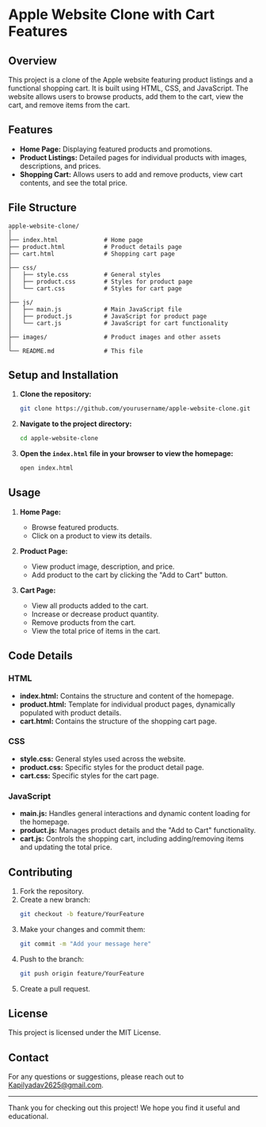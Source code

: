 # Apple Website Clone with Cart Features

## Overview
This project is a clone of the Apple website featuring product listings and a functional shopping cart. It is built using HTML, CSS, and JavaScript. The website allows users to browse products, add them to the cart, view the cart, and remove items from the cart.

## Features
- **Home Page:** Displaying featured products and promotions.
- **Product Listings:** Detailed pages for individual products with images, descriptions, and prices.
- **Shopping Cart:** Allows users to add and remove products, view cart contents, and see the total price.

## File Structure
```
apple-website-clone/
│
├── index.html             # Home page
├── product.html           # Product details page
├── cart.html              # Shopping cart page
│
├── css/
│   ├── style.css          # General styles
│   ├── product.css        # Styles for product page
│   └── cart.css           # Styles for cart page
│
├── js/
│   ├── main.js            # Main JavaScript file
│   ├── product.js         # JavaScript for product page
│   └── cart.js            # JavaScript for cart functionality
│
├── images/                # Product images and other assets
│
└── README.md              # This file
```

## Setup and Installation
1. **Clone the repository:**
    ```bash
    git clone https://github.com/yourusername/apple-website-clone.git
    ```
2. **Navigate to the project directory:**
    ```bash
    cd apple-website-clone
    ```
3. **Open the `index.html` file in your browser to view the homepage:**
    ```bash
    open index.html
    ```

## Usage
1. **Home Page:**
   - Browse featured products.
   - Click on a product to view its details.

2. **Product Page:**
   - View product image, description, and price.
   - Add product to the cart by clicking the "Add to Cart" button.

3. **Cart Page:**
   - View all products added to the cart.
   - Increase or decrease product quantity.
   - Remove products from the cart.
   - View the total price of items in the cart.

## Code Details

### HTML
- **index.html:** Contains the structure and content of the homepage.
- **product.html:** Template for individual product pages, dynamically populated with product details.
- **cart.html:** Contains the structure of the shopping cart page.

### CSS
- **style.css:** General styles used across the website.
- **product.css:** Specific styles for the product detail page.
- **cart.css:** Specific styles for the cart page.

### JavaScript
- **main.js:** Handles general interactions and dynamic content loading for the homepage.
- **product.js:** Manages product details and the "Add to Cart" functionality.
- **cart.js:** Controls the shopping cart, including adding/removing items and updating the total price.

## Contributing
1. Fork the repository.
2. Create a new branch:
    ```bash
    git checkout -b feature/YourFeature
    ```
3. Make your changes and commit them:
    ```bash
    git commit -m "Add your message here"
    ```
4. Push to the branch:
    ```bash
    git push origin feature/YourFeature
    ```
5. Create a pull request.

## License
This project is licensed under the MIT License.

## Contact
For any questions or suggestions, please reach out to [Kapilyadav2625@gmail.com](mailto:Kapilyadav2625@gmail.com).

---

Thank you for checking out this project! We hope you find it useful and educational.
